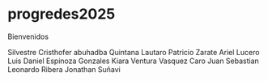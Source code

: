 ﻿# progredes2025

 Bienvenidos
 
Silvestre
 Cristhofer abuhadba
 Quintana Lautaro
 Patricio Zarate
 Ariel Lucero
 Luis Daniel Espinoza Gonzales
 Kiara Ventura
Vasquez Caro Juan Sebastian
 Leonardo Ribera
Jonathan Suñavi